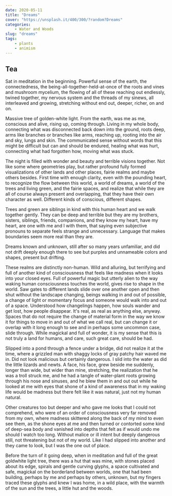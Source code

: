 ```yaml
---
date: 2020-05-11
title: "Dreams"
cover: "https://unsplash.it/400/300/?random?Dreams"
categories: 
    - Water and Woods
slug: "dreams"
tags:
    - plants
    - animism
---
```


## Tea

Sat in meditation in the beginning. Powerful sense of the earth, the connectedness, the being-all-together-held-at-once of the roots and vines and mushroom mycelium, the flowing of all of these reaching out endlessly, twined together, my nervous system and the threads of my sinews, all interleaved and growing, stretching without end out, deeper, richer, on and on.

Massive tree of golden-white light. From the earth, was me as me, conscious and alive, rising up, coming through. Living in my whole body, connecting what was disconnected back down into the ground, roots deep, arms like branches or branches like arms, reaching up, rooting into the air and sky, lungs and skin. The communicated sense without words that this might be difficult but can and should be endured, healing what was hurt, connecting what had forgotten how, moving what was stuck.

The night is filled with wonder and beauty and terrible visions together. Not like some where geometries play, but rather profound fully formed visualizations of other lands and other places, fairie realms and maybe others besides. First time with enough clarity, even with the pounding heart, to recognize the flow between this world, a world of dreams, a world of the trees and living green, and the fairie spaces, and realize that while they are all of course always present and overlapping, that they have their own character as well. Different kinds of conscious, different shapes.

Trees and green are siblings in kind with this human heart and we walk together gently. They can be deep and terrible but they are my brothers, sisters, siblings, friends, companions, and they know my heart, have my heart, are one with me and I with them, that saying even subjective pronouns to separate feels strange and unnecessary. Language that makes boundaries seem more real than they are.

Dreams known and unknown, still after so many years unfamiliar, and did not drift deeply enough there to see but purples and unnameable colors and shapes, present but drifting.

These realms are distinctly non-human. Wild and alluring, but terrifying and full of another kind of consciousness that feels like madness when it looks into your closed eyes. Full of powerful magic but utterly alien to the way waking human consciousness touches the world, gives rise to shape in the world. Saw gates to different lands slide over one another open and then shut without the landscape changing, beings walking in and out of possible, a change of light or momentary focus and someone would walk into and out of a space. Understood how changelings happen, how souls wander and get lost, how people disappear. It's real, as real as anything else, anyway. Spaces that do not require the change of material form in the way we know it for things to move in and out of what we call real, but can change it or overlap with it long enough to see and in perhaps some uncommon case, slide through. While magickal and full of wonder, it is my sense that this is not truly a land for humans, and care, such great care, should be had.

Slipped into a pond through a fence under a bridge, did not realize it at the time, where a grizzled man with shaggy locks of gray patchy hair waved me in. Did not look malicious but certainly dangerous. I slid into the water as did the little lizards and newts. A face, his face, grew beside me suddenly, longer than wide, but wider than mine, stretching, the realization that he was a troll struck me, and he had a tangle of water-plant roots growing through his nose and sinuses, and he blew them in and out out while he looked at me with eyes that shone of a kind of awareness that in my waking life would be madness but there felt like it was natural, just not my human natural.

Other creatures too but deeper and who gave me looks that I could not comprehend, who were of an order of consciousness very far removed from my own, where madness skittered along the back of my mind to even see them, as the shone eyes at me and then turned or contorted some kind of deep-sea body and vanished into depths that felt as if would undo me should I watch too long. Without malice or ill intent but deeply dangerous still, not threatening but not of my world. Like I had slipped into another and they came to look, but I was the one out of place.

Before the turn of it going deep, when in meditation and full of the great goldwhite light tree, there was a hut that was mine, with stones placed about its edge, spirals and gentle curving glyphs, a space cultivated and safe, magickal on the borderland between worlds, one that had been building, perhaps by me and perhaps by others, unknown, but my fingers traced these glyphs and knew I was home, in a wild place, with the warmth of the sun and the trees, a little hut and the woods.